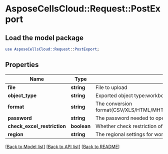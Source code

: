 # AsposeCellsCloud::Request::PostExport 

## Load the model package
```perl
use AsposeCellsCloud::Request::PostExport;
```

## Properties
Name | Type | Description | Notes
------------ | ------------- | ------------- | -------------
**file** | **string** | File to upload |
**object_type** | **string** | Exported object type:workbook/worksheet/chart/comment/picture/shape/listobject/oleobject. |
**format** | **string** | The conversion format(CSV/XLS/HTML/MHTML/ODS/PDF/XML/TXT/TIFF/XLSB/XLSM/XLSX/XLTM/XLTX/XPS/PNG/JPG/JPEG/GIF/EMF/BMP/MD[Markdown]/Numbers). |
**password** | **string** | The password needed to open an Excel file. |
**check_excel_restriction** | **boolean** | Whether check restriction of excel file when user modify cells related objects. |
**region** | **string** | The regional settings for workbook. |  

[[Back to Model list]](../README.md#documentation-for-requests) [[Back to API list]](../README.md#documentation-for-api-endpoints) [[Back to README]](../README.md)


